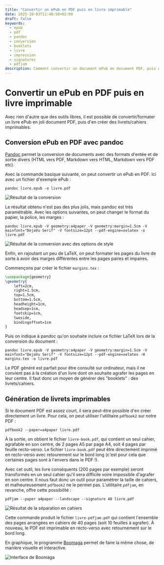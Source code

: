 ```yaml
---
title: "Convertir un ePub en PDF puis en livre imprimable"
date: 2025-10-03T11:48:58+02:00
draft: false
keywords:
  - epub
  - pdf
  - pandoc
  - conversion
  - booklets
  - livre
  - impression
  - signatures
  - pdfjam
description: Comment convertir un document ePub en document PDF, puis en livrets/cahiers imprimables, avec des outils libres.
---
```

# Convertir un ePub en PDF puis en livre imprimable

Avec rien d'autre que des outils libres, il est possible de convertir/formater un livre ePub en joli document PDF, puis d'en créer des livrets/cahiers imprimables.

## Conversion ePub en PDF avec pandoc

[Pandoc](https://pandoc.org/) permet la conversion de documents avec des formats d'entée et de sortie divers (HTML vers PDF, Markdown vers HTML, Markdown vers PDF etc).

Avec la commande basique suivante, on peut convertir un ePub en PDF.
Ici avec un fichier d'exemple ePub :

```
pandoc livre.epub -o livre.pdf
```

![Résultat de la conversion](/img/pandoc_epub_1.webp)

Le résultat obtenu n'est pas des plus jolis, mais pandoc est très paramétrable.
Avec les options suivantes, on peut changer le format du papier, la police, les marges :

```
pandoc livre.epub -V geometry:a4paper -V geometry:margin=1.5cm -V mainfont="DejaVu Serif" -V fontsize=12pt --pdf-engine=xelatex -o livre.pdf
```

![Résultat de la conversion avec des options de style](/img/pandoc_epub_2.webp)

Enfin, en rajoutant un peu de LaTeX, on peut formater les pages du livre de sorte à avoir des marges différentes entre les pages paires et impaires.

Commençons par créer le fichier `margins.tex` :

```tex
\usepackage{geometry}
\geometry{
    left=2cm,
    right=1.5cm,
    top=1.5cm,
    bottom=1.5cm,
    headheight=1cm,
    headsep=1cm,
    footskip=1cm,
    twoside,
    bindingoffset=1cm
}
```

Puis on indique à pandoc qu'on souhaite inclure ce fichier LaTeX lors de la conversion du document :

```
pandoc livre.epub -V geometry:a4paper -V geometry:margin=1.5cm -V mainfont="DejaVu Serif" -V fontsize=12pt --pdf-engine=xelatex -H margins.tex -o livre.pdf
```

Le PDF généré est parfait pour être consulté sur ordinateur, mais il ne convient pas à la création d'un livre dont on souhaite agrafer les pages en leur centre.
Il faut donc un moyen de générer des "booklets" : des livrets/cahiers.

## Génération de livrets imprimables

Si le document PDF est assez court, il sera peut-être possible d'en créer directement un livre.
Pour cela, on peut utiliser l'utilitaire `pdfbook2` sur notre PDF :

```
pdfbook2 --paper=a4paper livre.pdf
```

À la sortie, on obtient le fichier `livre-book.pdf`, qui contient un seul cahier, agrafable en son centre, de 2 pages A5 par page A4, soit 4 pages par feuille recto-verso.
Le fichier `livre-book.pdf` peut être directement imprimé en recto-verso avec retourement sur le bord long (c'est pour cela que certaines pages sont à l'envers dans le PDF !).

Avec cet outil, les livre conséquents (200 pages par exemple) seront transformés en un seul cahier qu'il sera difficile voire impossible d'agrafer en son centre.
Il nous faut donc un outil pour paramétrer la taille de cahiers, et malheureusement `pdfbook2` ne le permet pas.
L'utilitaire `pdfjam`, en revanche, offre cette possibilité :

```
pdfjam --paper a4paper --landscape --signature 40 livre.pdf
```

![Résultat de la séparation en cahiers](/img/booklets.webp)

Cette commande produit le fichier `livre-pdfjam.pdf` qui contient l'ensemble des pages arrangées en cahiers de 40 pages (soit 10 feuilles à agrafer).
À nouveau, le PDF est imprimable en recto-verso avec retournement sur le bord long.

En graphique, le programme [Boomaga](https://www.boomaga.org/) permet de faire la même chose, de manière visuelle et interactive.

![Interface de Boomaga](/img/boomaga.webp)
